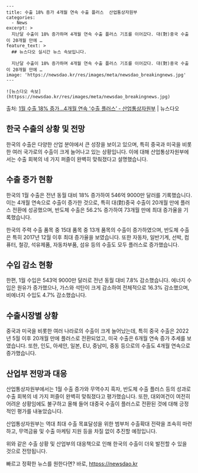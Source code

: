     ---
    title: 수출 18% 증가 4개월 연속 수출 플러스  산업통상자원부
    categories:
      - News
    excerpt: >
      지난달 수출이 18% 증가하며 4개월 연속 수출 플러스 기조를 이어갔다. 대(對)중국 수출이 20개월 만에 …
    feature_text: >
      ## 뉴스다오 실시간 뉴스 속보입니다.
    
      지난달 수출이 18% 증가하며 4개월 연속 수출 플러스 기조를 이어갔다. 대(對)중국 수출이 20개월 만에 …
    image: 'https://newsdao.kr/res/images/meta/newsdao_breakingnews.jpg'
    ---
    
    ![뉴스다오 속보](httpss://newsdao.kr/res/images/meta/newsdao_breakingnews.jpg)

<p>출처: <a href="httpss://newsdao.kr/3094" rel="dofollow">1월 수출 18% 증가…4개월 연속 ‘수출 플러스’ - 산업통상자원부</a> | 뉴스다오</p>

<h2>한국 수출의 상황 및 전망</h2>

한국의 수출은 다양한 산업 분야에서 큰 성장을 보이고 있으며, 특히 중국과 미국을 비롯한 여러 국가로의 수출이 크게 늘어나고 있는 상황입니다. 이에 대해 산업통상자원부에서는 수출 회복의 네 가지 퍼즐이 완벽히 맞춰졌다고 설명했습니다.

<h2>수출 증가 현황</h2>
한국의 1월 수출은 전년 동월 대비 18% 증가하여 546억 9000만 달러를 기록했습니다. 이는 4개월 연속으로 수출이 증가한 것으로, 특히 대(對)중국 수출이 20개월 만에 플러스 전환에 성공했으며, 반도체 수출은 56.2% 증가하여 73개월 만에 최대 증가율을 기록했습니다.

한국의 주력 수출 품목 중 15대 품목 중 13개 품목의 수출이 증가하였으며, 반도체 수출은 특히 2017년 12월 이후 최대 증가율을 보였습니다. 또한 자동차, 일반기계, 선박, 컴퓨터, 철강, 석유제품, 자동차부품, 섬유 등의 수출도 모두 플러스로 증가했습니다.

<h2>수입 감소 현황</h2>
한편, 1월 수입은 543억 9000만 달러로 전년 동월 대비 7.8% 감소했습니다. 에너지 수입은 원유가 증가했으나, 가스와 석탄이 크게 감소하여 전체적으로 16.3% 감소했으며, 비에너지 수입도 4.7% 감소했습니다.

<h2>수출시장별 상황</h2>
중국과 미국을 비롯한 여러 나라로의 수출이 크게 늘어났는데, 특히 중국 수출은 2022년 5월 이후 20개월 만에 플러스로 전환되었고, 미국 수출은 6개월 연속 증가 추세를 보였습니다. 또한, 인도, 아세안, 일본, EU, 중남미, 중동 등으로의 수출도 4개월 연속으로 증가했습니다.

<h2>산업부 전망과 대응</h2>
산업통상자원부에서는 1월 수출 증가와 무역수지 흑자, 반도체 수출 플러스 등의 성과로 수출 회복의 네 가지 퍼즐이 완벽히 맞춰졌다고 평가했습니다. 또한, 대외여건이 여전히 어려운 상황임에도 불구하고 올해 들어 대중국 수출이 플러스로 전환된 것에 대해 긍정적인 평가를 내놓았습니다.

산업통상자원부는 역대 최대 수출 목표달성을 위한 범부처 수출확대 전략을 조속히 마련하고, 무역금융 및 수출 마케팅 지원 등을 차질 없이 추진할 예정입니다.

위와 같은 수출 상황 및 산업부의 대응책으로 인해 한국의 수출이 더욱 발전할 수 있을 것으로 전망됩니다. 

빠르고 정확한 뉴스를 원한다면? 바로, <a href="httpss://newsdao.kr" rel="dofollow">httpss://newsdao.kr</a>


    